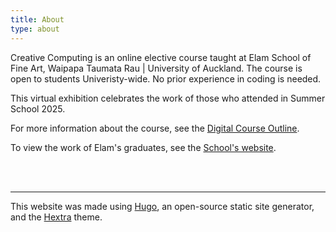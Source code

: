 ```yaml
---
title: About
type: about
---
```


Creative Computing is an online elective course taught at Elam School of Fine Art, Waipapa Taumata Rau | University of Auckland. The course is open to students Univeristy-wide. No prior experience in coding is needed.

This virtual exhibition celebrates the work of those who attended in Summer School 2025.

For more information about the course, see the [Digital Course Outline](https://courseoutline.auckland.ac.nz/dco/course/FINEARTS/205/1250).

To view the work of Elam's graduates, see the [School's website](https://www.elam.ac.nz/).


<br/><br/>
***

This website was made using [Hugo](https://gohugo.io/), an open-source static site generator, and the [Hextra](https://imfing.github.io/hextra) theme.
